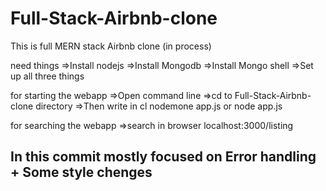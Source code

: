 # Full-Stack-Airbnb-clone
This is full MERN stack Airbnb clone (in process)

need things 
      =>Install nodejs
      =>Install Mongodb
      =>Install Mongo shell
      =>Set up all three things

for starting the webapp
      =>Open command line
      =>cd to Full-Stack-Airbnb-clone directory
      =>Then write in cl nodemone app.js or node app.js

for searching the webapp
      =>search in browser localhost:3000/listing

## In this commit mostly focused on Error handling + Some style chenges

